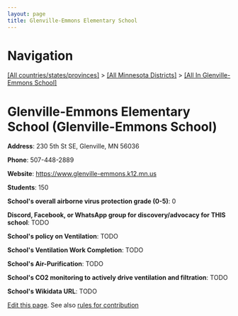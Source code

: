 ```yaml
---
layout: page
title: Glenville-Emmons Elementary School
---
```

# Navigation

[[All countries/states/provinces]](../../..) > [[All Minnesota Districts]](../..) > [[All In Glenville-Emmons School]](..)

# Glenville-Emmons Elementary School (Glenville-Emmons School)

**Address**: 230 5th St SE, Glenville, MN 56036

**Phone**: 507-448-2889

**Website**: <https://www.glenville-emmons.k12.mn.us>

**Students**: 150

**School's overall airborne virus protection grade (0-5)**: 0

**Discord, Facebook, or WhatsApp group for discovery/advocacy for THIS school**: TODO

**School's policy on Ventilation**: TODO

**School's Ventilation Work Completion**: TODO

**School's Air-Purification**: TODO

**School's CO2 monitoring to actively drive ventilation and filtration**: TODO

**School's Wikidata URL**: TODO


[Edit this page](https://github.com/ventilate-schools/MN/edit/main/./Glenville-Emmons_School/Glenville-Emmons_Elementary_School.md). See also [rules for contribution](../../../contribution-rules/)